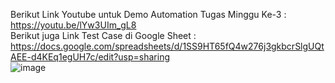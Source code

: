 Berikut Link Youtube untuk Demo Automation Tugas Minggu Ke-3 : https://youtu.be/lYw3UIm_gL8 <br>
Berikut juga Link Test Case di Google Sheet : https://docs.google.com/spreadsheets/d/1SS9HT65fQ4w276j3gkbcrSlgUQtAEE-d4KEq1egUH7c/edit?usp=sharing <br>
![image](https://github.com/user-attachments/assets/6148d620-73ac-497c-b043-6fa40435314e)
